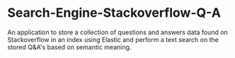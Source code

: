 # Search-Engine-Stackoverflow-Q-A
An application to store a collection of questions and answers data found on Stackoverflow in an index using Elastic and perform a text search on the stored Q&amp;A's based on semantic meaning.
